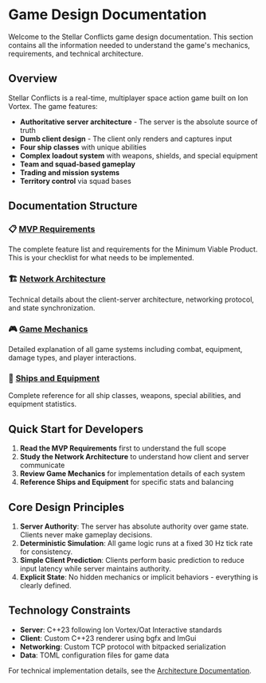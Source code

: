 # Game Design Documentation

Welcome to the Stellar Conflicts game design documentation. This section contains all the information needed to understand the game's mechanics, requirements, and technical architecture.

## Overview

Stellar Conflicts is a real-time, multiplayer space action game built on Ion Vortex. The game features:

- **Authoritative server architecture** - The server is the absolute source of truth
- **Dumb client design** - The client only renders and captures input
- **Four ship classes** with unique abilities
- **Complex loadout system** with weapons, shields, and special equipment
- **Team and squad-based gameplay**
- **Trading and mission systems**
- **Territory control** via squad bases

## Documentation Structure

### 📋 [MVP Requirements](mvp-requirements.md)
The complete feature list and requirements for the Minimum Viable Product. This is your checklist for what needs to be implemented.

### 🏗️ [Network Architecture](network-architecture.md)
Technical details about the client-server architecture, networking protocol, and state synchronization.

### 🎮 [Game Mechanics](game-mechanics.md)
Detailed explanation of all game systems including combat, equipment, damage types, and player interactions.

### 🚀 [Ships and Equipment](ships-equipment.md)
Complete reference for all ship classes, weapons, special abilities, and equipment statistics.

## Quick Start for Developers

1. **Read the MVP Requirements** first to understand the full scope
2. **Study the Network Architecture** to understand how client and server communicate
3. **Review Game Mechanics** for implementation details of each system
4. **Reference Ships and Equipment** for specific stats and balancing

## Core Design Principles

1. **Server Authority**: The server has absolute authority over game state. Clients never make gameplay decisions.
2. **Deterministic Simulation**: All game logic runs at a fixed 30 Hz tick rate for consistency.
3. **Simple Client Prediction**: Clients perform basic prediction to reduce input latency while server maintains authority.
4. **Explicit State**: No hidden mechanics or implicit behaviors - everything is clearly defined.

## Technology Constraints

- **Server**: C++23 following Ion Vortex/Oat Interactive standards
- **Client**: Custom C++23 renderer using bgfx and ImGui
- **Networking**: Custom TCP protocol with bitpacked serialization
- **Data**: TOML configuration files for game data

For technical implementation details, see the [Architecture Documentation](../architecture/).
